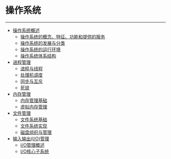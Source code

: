 # 操作系统

---

- [操作系统概述](/408/操作系统/操作系统概述.md)
    - [操作系统的概念、特征、功能和提供的服务](/408/操作系统/操作系统概述.md#操作系统的概念、特征、功能和提供的服务)
    - [操作系统的发展与分类](/408/操作系统/操作系统概述.md#操作系统的发展与分类)
    - [操作系统的运行环境](/408/操作系统/操作系统概述.md#操作系统的运行环境)
    - [操作系统体系结构](/408/操作系统/操作系统概述.md#操作系统体系结构)
- [进程管理](/408/操作系统/进程管理.md)
    - [进程与线程](/408/操作系统/进程管理.md#进程与线程)
    - [处理机调度](/408/操作系统/进程管理.md#处理机调度)
    - [同步与互斥](/408/操作系统/进程管理.md#同步与互斥)
    - [死锁](/408/操作系统/进程管理.md#死锁)
- [内存管理](/408/操作系统/内存管理.md)
    - [内存管理基础](/408/操作系统/内存管理.md#内存管理基础)
    - [虚拟内存管理](/408/操作系统/内存管理.md#虚拟内存管理)
- [文件管理](/408/操作系统/文件管理.md)
    - [文件系统基础](/408/操作系统/文件管理.md#文件系统基础)
    - [文件系统实现](/408/操作系统/文件管理.md#文件系统实现)
    - [磁盘组织与管理](/408/操作系统/文件管理.md#磁盘组织与管理)
- [输入输出(I/O)管理](/408/操作系统/输入输出(I-O)管理.md)
    - [I/O管理概述](/408/操作系统/输入输出(I-O)管理.md#io管理概述)
    - [I/O核心子系统](/408/操作系统/输入输出(I-O)管理.md#io核心子系统)
